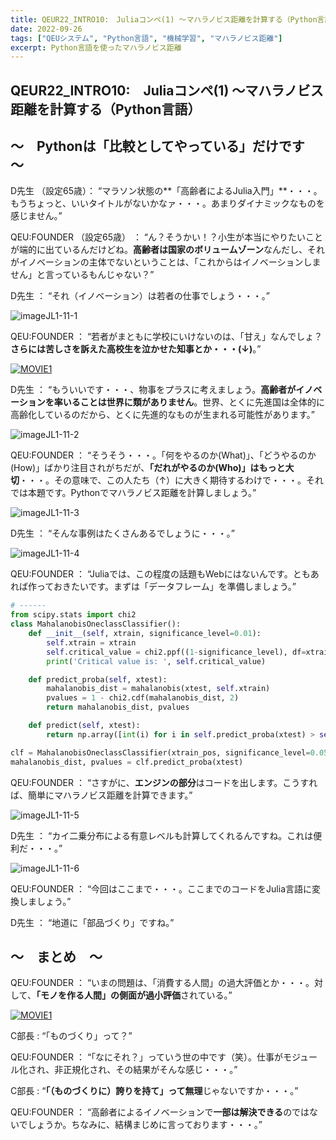 ```yaml
---
title: QEUR22_INTRO10:　Juliaコンペ(1) ～マハラノビス距離を計算する（Python言語）
date: 2022-09-26
tags: ["QEUシステム", "Python言語", "機械学習", "マハラノビス距離"]
excerpt: Python言語を使ったマハラノビス距離
---
```


## QEUR22_INTRO10:　Juliaコンペ(1) ～マハラノビス距離を計算する（Python言語）

## ～　Pythonは「比較としてやっている」だけです　～

D先生 （設定65歳）： “マラソン状態の**「高齢者によるJulia入門」**・・・。もうちょっと、いいタイトルがないかなァ・・・。あまりダイナミックなものを感じません。”

QEU:FOUNDER （設定65歳） ： “ん？そうかい！？小生が本当にやりたいことが端的に出ているんだけどね。**高齢者は国家のボリュームゾーン**なんだし、それがイノベーションの主体でないということは、「これからはイノベーションしません」と言っているもんじゃない？”

D先生 ： “それ（イノベーション）は若者の仕事でしょう・・・。”

![imageJL1-11-1](/2022-09-26-QEUR22_INTRO10/imageJL1-11-1.jpg)

QEU:FOUNDER ： “若者がまともに学校にいけないのは、「甘え」なんでしょ？**さらには苦しさを訴えた高校生を泣かせた知事とか・・・(↓)**。”

[![MOVIE1](http://img.youtube.com/vi/_NS3IxrA8Co/0.jpg)](http://www.youtube.com/watch?v=_NS3IxrA8Co "橋下知事 容赦ない討論　女子高生を泣かせた")

D先生 ： “もういいです・・・、物事をプラスに考えましょう。**高齢者がイノベーションを率いることは世界に類がありません**。世界、とくに先進国は全体的に高齢化しているのだから、とくに先進的なものが生まれる可能性があります。”

![imageJL1-11-2](/2022-09-26-QEUR22_INTRO10/imageJL1-11-2.jpg)

QEU:FOUNDER ： “そうそう・・・。「何をやるのか(What)」、「どうやるのか(How)」ばかり注目されがちだが、**「だれがやるのか(Who)」はもっと大切**・・・。その意味で、この人たち（↑）に大きく期待するわけで・・・。それでは本題です。Pythonでマハラノビス距離を計算しましょう。”

![imageJL1-11-3](/2022-09-26-QEUR22_INTRO10/imageJL1-11-3.jpg)

D先生 ： “そんな事例はたくさんあるでしょうに・・・。”

![imageJL1-11-4](/2022-09-26-QEUR22_INTRO10/imageJL1-11-4.jpg)

QEU:FOUNDER ： “Juliaでは、この程度の話題もWebにはないんです。ともあれば作っておきたいです。まずは「データフレーム」を準備しましょう。”

```python
# ------
from scipy.stats import chi2
class MahalanobisOneclassClassifier():
    def __init__(self, xtrain, significance_level=0.01):
        self.xtrain = xtrain
        self.critical_value = chi2.ppf((1-significance_level), df=xtrain.shape[1]-1)
        print('Critical value is: ', self.critical_value)

    def predict_proba(self, xtest):
        mahalanobis_dist = mahalanobis(xtest, self.xtrain)
        pvalues = 1 - chi2.cdf(mahalanobis_dist, 2)
        return mahalanobis_dist, pvalues

    def predict(self, xtest):
        return np.array([int(i) for i in self.predict_proba(xtest) > self.critical_value])

clf = MahalanobisOneclassClassifier(xtrain_pos, significance_level=0.05)
mahalanobis_dist, pvalues = clf.predict_proba(xtest)

```

QEU:FOUNDER ： “さすがに、**エンジンの部分**はコードを出します。こうすれば、簡単にマハラノビス距離を計算できます。”

![imageJL1-11-5](/2022-09-26-QEUR22_INTRO10/imageJL1-11-5.jpg)

D先生 ： “カイ二乗分布による有意レベルも計算してくれるんですね。これは便利だ・・・。”

![imageJL1-11-6](/2022-09-26-QEUR22_INTRO10/imageJL1-11-6.jpg)

QEU:FOUNDER ： “今回はここまで・・・。ここまでのコードをJulia言語に変換しましょう。”

D先生 ： “地道に「部品づくり」ですね。”


## ～　まとめ　～

QEU:FOUNDER ： “いまの問題は、「消費する人間」の過大評価とか・・・。対して、**「モノを作る人間」の側面が過小評価**されている。”

[![MOVIE1](http://img.youtube.com/vi/FgqoXoZLT4o/0.jpg)](http://www.youtube.com/watch?v=FgqoXoZLT4o "2022.7.29　ウガ金　統一教会系議員を一掃しよう　ウクライナの歴史解説")

C部長 : “「ものづくり」って？”

QEU:FOUNDER ： “「なにそれ？」っていう世の中です（笑）。仕事がモジュール化され、非正規化され、その結果がそんな感じ・・・。”

C部長 : “**「（ものづくりに）誇りを持て」って無理**じゃないですか・・・。”

QEU:FOUNDER ： “高齢者によるイノベーションで**一部は解決できる**のではないでしょうか。ちなみに、結構まじめに言っております・・・。”
